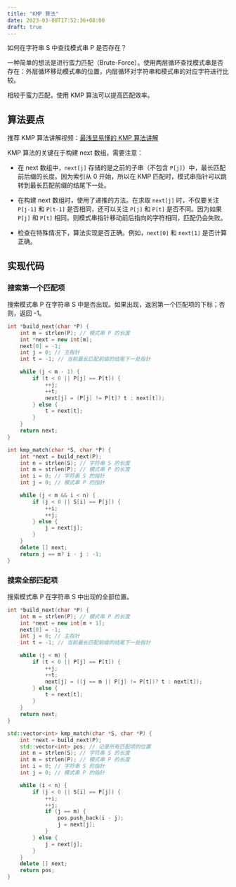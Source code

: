 ```yaml
---
title: "KMP 算法"
date: 2023-03-08T17:52:36+08:00
draft: true
---
```


如何在字符串 S 中查找模式串 P 是否存在？

一种简单的想法是进行蛮力匹配（Brute-Force）。使用两层循环查找模式串是否存在：外层循环移动模式串的位置，内层循环对字符串和模式串的对应字符进行比较。

相较于蛮力匹配，使用 KMP 算法可以提高匹配效率。

## 算法要点

推荐 KMP 算法讲解视频：[最浅显易懂的 KMP 算法讲解](https://www.bilibili.com/video/BV1AY4y157yL)

KMP 算法的关键在于构建 next 数组，需要注意：

- 在 next 数组中，`next[j]` 存储的是之前的子串（不包含 `P[j]`）中，最长匹配前后缀的长度。因为索引从 0 开始，所以在 KMP 匹配时，模式串指针可以跳转到最长匹配前缀的结尾下一处。

- 在构建 next 数组时，使用了递推的方法。在求取 `next[j]` 时，不仅要关注 `P[j-1]` 和 `P[t-1]` 是否相同，还可以关注 `P[j]` 和 `P[t]` 是否不同。因为如果 `P[j]` 和 `P[t]` 相同，则模式串指针移动前后指向的字符相同，匹配仍会失败。
- 检查在特殊情况下，算法实现是否正确。例如，`next[0]` 和 `next[1]` 是否计算正确。

## 实现代码

### 搜索第一个匹配项

搜索模式串 P 在字符串 S 中是否出现。如果出现，返回第一个匹配项的下标；否则，返回 -1。

```c++
int *build_next(char *P) {
    int m = strlen(P); // 模式串 P 的长度
    int *next = new int[m];
    next[0] = -1;
    int j = 0; // 主指针
    int t = -1; // 当前最长匹配前缀的结尾下一处指针

    while (j < m - 1) {
        if (t < 0 || P[j] == P[t]) {
            ++j;
            ++t;
            next[j] = (P[j] != P[t]? t : next[t]);
        } else {
            t = next[t];
        }
    }
    return next;
}

int kmp_match(char *S, char *P) {
    int *next = build_next(P);
    int n = strlen(S); // 字符串 S 的长度
    int m = strlen(P); // 模式串 P 的长度
    int i = 0; // 字符串 S 的指针
    int j = 0; // 模式串 P 的指针

    while (j < m && i < n) {
        if (j < 0 || S[i] == P[j]) {
            ++i;
            ++j;
        } else {
            j = next[j];
        }
    }
    delete [] next;
    return j == m? i - j : -1;
}
```

### 搜索全部匹配项

搜索模式串 P 在字符串 S 中出现的全部位置。

```c++
int *build_next(char *P) {
    int m = strlen(P); // 模式串 P 的长度
    int *next = new int[m + 1];
    next[0] = -1;
    int j = 0; // 主指针
    int t = -1; // 当前最长匹配前缀的结尾下一处指针

    while (j < m) {
        if (t < 0 || P[j] == P[t]) {
            ++j;
            ++t;
            next[j] = ((j == m || P[j] != P[t])? t : next[t]);
        } else {
            t = next[t];
        }
    }
    return next;
}

std::vector<int> kmp_match(char *S, char *P) {
    int *next = build_next(P);
    std::vector<int> pos; // 记录所有匹配项的位置
    int n = strlen(S); // 字符串 S 的长度
    int m = strlen(P); // 模式串 P 的长度
    int i = 0; // 字符串 S 的指针
    int j = 0; // 模式串 P 的指针

    while (i < n) {
        if (j < 0 || S[i] == P[j]) {
            ++i;
            ++j;
            if (j == m) {
                pos.push_back(i - j);
                j = next[j];
            }
        } else {
            j = next[j];
        }
    }
    delete [] next;
    return pos;
}
```
